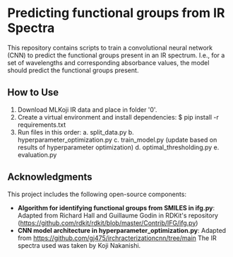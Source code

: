 # Predicting functional groups from IR Spectra
This repository contains scripts to train a convolutional neural network (CNN) to predict the functional groups present in an IR spectrum. I.e., for a set of wavelengths and corresponding absorbance values, the model should predict the functional groups present. 

## How to Use
1. Download MLKoji IR data and place in folder '0'.
2. Create a virtual environment and install dependencies:
   $ pip install -r requirements.txt
4. Run files in this order:
   a. split_data.py
   b. hyperparameter_optimization.py
   c. train_model.py (update based on results of hyperparameter optimization)
   d. optimal_thresholding.py
   e. evaluation.py  

## Acknowledgments
This project includes the following open-source components:  
- **Algorithm for identifying functional groups from SMILES in ifg.py**: Adapted from Richard Hall and Guillaume Godin in RDKit's repository (https://github.com/rdkit/rdkit/blob/master/Contrib/IFG/ifg.py)
- **CNN model architecture in hyperparameter_optimization.py**: Adapted from https://github.com/gj475/irchracterizationcnn/tree/main
The IR spectra used was taken by Koji Nakanishi.
